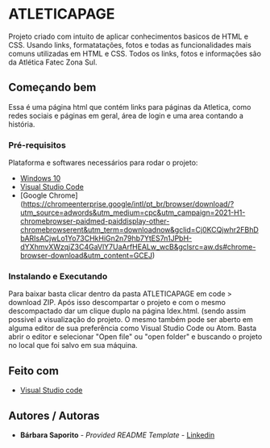 # ATLETICAPAGE

Projeto criado com intuito de aplicar conhecimentos basicos de HTML e CSS.
Usando links, formatatações, fotos e todas as funcionalidades mais comuns utilizadas em HTML e CSS. 
Todos os links, fotos e informações são da Atlética Fatec Zona Sul.

## Começando bem

Essa é uma página html que contém links para páginas da Atletica, como redes sociais e páginas em geral, área de login e uma area contando a história.

### Pré-requisitos

Plataforma e softwares necessários para rodar o projeto:
- [Windows 10](https://www.microsoft.com/pt-br/software-download/windows10)
- [Visual Studio Code](https://code.visualstudio.com/download)
- [Google Chrome] (https://chromeenterprise.google/intl/pt_br/browser/download/?utm_source=adwords&utm_medium=cpc&utm_campaign=2021-H1-chromebrowser-paidmed-paiddisplay-other-chromebrowserent&utm_term=downloadnow&gclid=Cj0KCQjwhr2FBhDbARIsACjwLo1Yo73CHkHiGn2n79hb7YtES7n1JPbH-dYXhmvXWzqjZ3C4GaVlY7UaArfHEALw_wcB&gclsrc=aw.ds#chrome-browser-download&utm_content=GCEJ)

### Instalando e Executando

Para baixar basta clicar dentro da pasta ATLETICAPAGE em code > download ZIP.
Após isso descompartar o projeto e com o mesmo descompactado dar um clique duplo na página Idex.html. (sendo assim possivel a visualização do projeto.
O mesmo também pode ser aberto em alguma editor de sua preferência como Visual Studio Code ou Atom. Basta abrir o editor e selecionar "Open file" ou "open folder" e buscando o projeto no local que foi salvo em sua máquina.

## Feito com

- [Visual Studio code](https://code.visualstudio.com/download)

## Autores / Autoras

  - **Bárbara Saporito** - *Provided README Template* - [Linkedin](https://www.linkedin.com/in/aparecidasaporito/)
